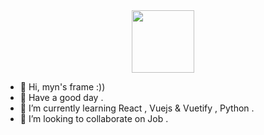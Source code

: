 <div id="header" align="center">
  <img src="https://media.giphy.com/media/M9gbBd9nbDrOTu1Mqx/giphy.gif" width="100"/>
</div>

- 👋 Hi, myn's frame :))
- 👀 Have a good day .
- 🌱 I’m currently learning React , Vuejs & Vuetify , Python . 
- 💞️ I’m looking to collaborate on Job .


<!---
Solrawit/Solrawit is a ✨ special ✨ repository because its `README.md` (this file) appears on your GitHub profile.
You can click the Preview link to take a look at your changes.
--->
